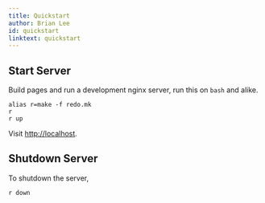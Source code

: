 ```yaml
---
title: Quickstart
author: Brian Lee
id: quickstart
linktext: quickstart
---
```


## Start Server

Build pages and run a development nginx server, run this on `bash` and alike.

```
alias r=make -f redo.mk
r
r up
```

Visit [http://localhost](http://localhost).

## Shutdown Server

To shutdown the server,
```
r down
```
